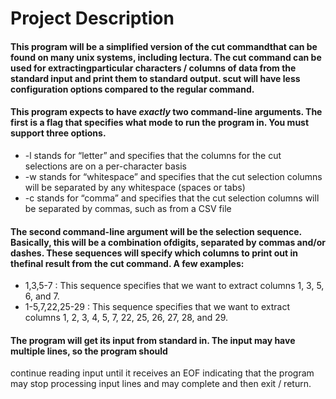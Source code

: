 # Project Description
#### This program will be a simplified version of the cut commandthat can be found on many unix systems, including lectura. The cut command can be used for extractingparticular characters / columns of data from the standard input and print them to standard output. scut will have less configuration options compared to the regular command.
#### This program expects to have *exactly* two command-line arguments. The first is a flag that specifies what mode to run the program in. You must support three options.
* -l stands for “letter” and specifies that the columns for the cut selections are on a per-character basis
* -w stands for “whitespace” and specifies that the cut selection columns will be separated by any
whitespace (spaces or tabs)
* -c stands for “comma” and specifies that the cut selection columns will be separated by commas, such
as from a CSV file
#### The second command-line argument will be the selection sequence. Basically, this will be a combination ofdigits, separated by commas and/or dashes. These sequences will specify which columns to print out in thefinal result from the cut command. A few examples:
* 1,3,5-7 : This sequence specifies that we want to extract columns 1, 3, 5, 6, and 7.
* 1-5,7,22,25-29 : This sequence specifies that we want to extract columns 1, 2, 3, 4, 5, 7, 22, 25, 26,
27, 28, and 29.
#### The program will get its input from standard in. The input may have multiple lines, so the program should
continue reading input until it receives an EOF indicating that the program may stop processing input lines and
may complete and then exit / return.

